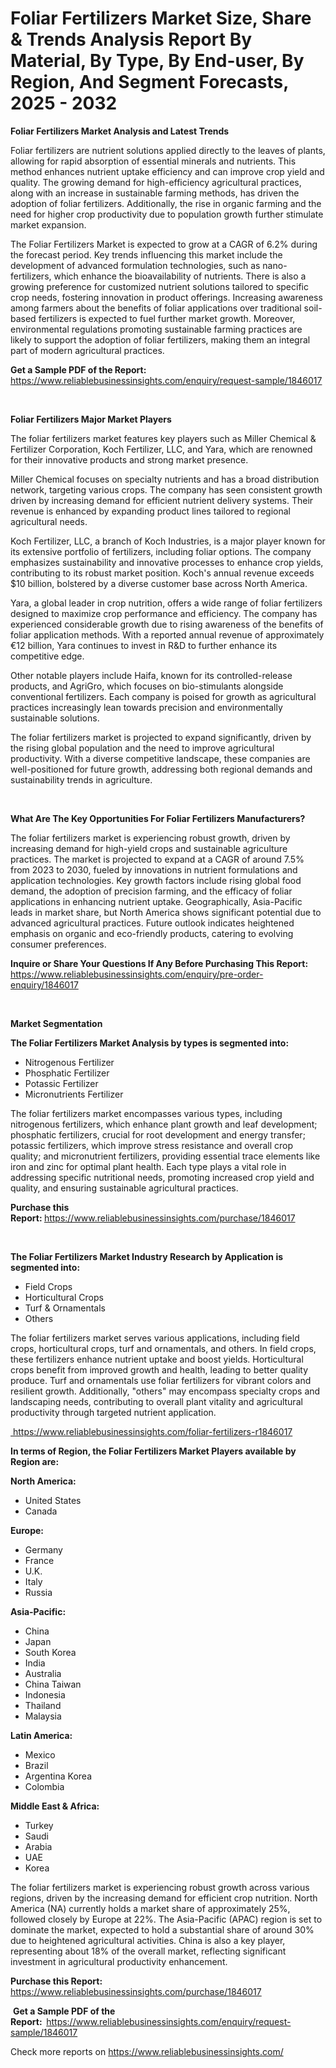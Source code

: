 <p><h1>Foliar Fertilizers Market Size, Share & Trends Analysis Report By Material, By Type, By End-user, By Region, And Segment Forecasts, 2025 - 2032</h1></p><p><strong>Foliar Fertilizers Market Analysis and Latest Trends</strong></p>
<p><p>Foliar fertilizers are nutrient solutions applied directly to the leaves of plants, allowing for rapid absorption of essential minerals and nutrients. This method enhances nutrient uptake efficiency and can improve crop yield and quality. The growing demand for high-efficiency agricultural practices, along with an increase in sustainable farming methods, has driven the adoption of foliar fertilizers. Additionally, the rise in organic farming and the need for higher crop productivity due to population growth further stimulate market expansion.</p><p>The Foliar Fertilizers Market is expected to grow at a CAGR of 6.2% during the forecast period. Key trends influencing this market include the development of advanced formulation technologies, such as nano-fertilizers, which enhance the bioavailability of nutrients. There is also a growing preference for customized nutrient solutions tailored to specific crop needs, fostering innovation in product offerings. Increasing awareness among farmers about the benefits of foliar applications over traditional soil-based fertilizers is expected to fuel further market growth. Moreover, environmental regulations promoting sustainable farming practices are likely to support the adoption of foliar fertilizers, making them an integral part of modern agricultural practices.</p></p>
<p><strong>Get a Sample PDF of the Report:&nbsp;</strong> <a href="https://www.reliablebusinessinsights.com/enquiry/request-sample/1846017?utm_campaign=2119&utm_medium=2&utm_source=Github&utm_content=ia&utm_term=30012025&utm_id=foliar-fertilizers">https://www.reliablebusinessinsights.com/enquiry/request-sample/1846017</a></p>
<p>&nbsp;</p>
<p><strong>Foliar Fertilizers Major Market Players</strong></p>
<p><p>The foliar fertilizers market features key players such as Miller Chemical & Fertilizer Corporation, Koch Fertilizer, LLC, and Yara, which are renowned for their innovative products and strong market presence. </p><p>Miller Chemical focuses on specialty nutrients and has a broad distribution network, targeting various crops. The company has seen consistent growth driven by increasing demand for efficient nutrient delivery systems. Their revenue is enhanced by expanding product lines tailored to regional agricultural needs.</p><p>Koch Fertilizer, LLC, a branch of Koch Industries, is a major player known for its extensive portfolio of fertilizers, including foliar options. The company emphasizes sustainability and innovative processes to enhance crop yields, contributing to its robust market position. Koch's annual revenue exceeds $10 billion, bolstered by a diverse customer base across North America.</p><p>Yara, a global leader in crop nutrition, offers a wide range of foliar fertilizers designed to maximize crop performance and efficiency. The company has experienced considerable growth due to rising awareness of the benefits of foliar application methods. With a reported annual revenue of approximately €12 billion, Yara continues to invest in R&D to further enhance its competitive edge.</p><p>Other notable players include Haifa, known for its controlled-release products, and AgriGro, which focuses on bio-stimulants alongside conventional fertilizers. Each company is poised for growth as agricultural practices increasingly lean towards precision and environmentally sustainable solutions. </p><p>The foliar fertilizers market is projected to expand significantly, driven by the rising global population and the need to improve agricultural productivity. With a diverse competitive landscape, these companies are well-positioned for future growth, addressing both regional demands and sustainability trends in agriculture.</p></p>
<p>&nbsp;</p>
<p><strong>What Are The Key Opportunities For Foliar Fertilizers Manufacturers?</strong></p>
<p><p>The foliar fertilizers market is experiencing robust growth, driven by increasing demand for high-yield crops and sustainable agriculture practices. The market is projected to expand at a CAGR of around 7.5% from 2023 to 2030, fueled by innovations in nutrient formulations and application technologies. Key growth factors include rising global food demand, the adoption of precision farming, and the efficacy of foliar applications in enhancing nutrient uptake. Geographically, Asia-Pacific leads in market share, but North America shows significant potential due to advanced agricultural practices. Future outlook indicates heightened emphasis on organic and eco-friendly products, catering to evolving consumer preferences.</p></p>
<p><strong>Inquire or Share Your Questions If Any Before Purchasing This Report:</strong> <a href="https://www.reliablebusinessinsights.com/enquiry/pre-order-enquiry/1846017?utm_campaign=2119&utm_medium=2&utm_source=Github&utm_content=ia&utm_term=30012025&utm_id=foliar-fertilizers">https://www.reliablebusinessinsights.com/enquiry/pre-order-enquiry/1846017</a></p>
<p>&nbsp;</p>
<p><strong>Market Segmentation</strong></p>
<p><strong>The Foliar Fertilizers Market Analysis by types is segmented into:</strong></p>
<p><ul><li>Nitrogenous Fertilizer</li><li>Phosphatic Fertilizer</li><li>Potassic Fertilizer</li><li>Micronutrients Fertilizer</li></ul></p>
<p><p>The foliar fertilizers market encompasses various types, including nitrogenous fertilizers, which enhance plant growth and leaf development; phosphatic fertilizers, crucial for root development and energy transfer; potassic fertilizers, which improve stress resistance and overall crop quality; and micronutrient fertilizers, providing essential trace elements like iron and zinc for optimal plant health. Each type plays a vital role in addressing specific nutritional needs, promoting increased crop yield and quality, and ensuring sustainable agricultural practices.</p></p>
<p><strong>Purchase this Report:&nbsp;</strong><a href="https://www.reliablebusinessinsights.com/purchase/1846017?utm_campaign=2119&utm_medium=2&utm_source=Github&utm_content=ia&utm_term=30012025&utm_id=foliar-fertilizers">https://www.reliablebusinessinsights.com/purchase/1846017</a></p>
<p>&nbsp;</p>
<p><strong>The Foliar Fertilizers Market Industry Research by Application is segmented into:</strong></p>
<p><ul><li>Field Crops</li><li>Horticultural Crops</li><li>Turf & Ornamentals</li><li>Others</li></ul></p>
<p><p>The foliar fertilizers market serves various applications, including field crops, horticultural crops, turf and ornamentals, and others. In field crops, these fertilizers enhance nutrient uptake and boost yields. Horticultural crops benefit from improved growth and health, leading to better quality produce. Turf and ornamentals use foliar fertilizers for vibrant colors and resilient growth. Additionally, "others" may encompass specialty crops and landscaping needs, contributing to overall plant vitality and agricultural productivity through targeted nutrient application.</p></p>
<p><a href="https://www.reliablebusinessinsights.com/foliar-fertilizers-r1846017?utm_campaign=2119&utm_medium=2&utm_source=Github&utm_content=ia&utm_term=30012025&utm_id=foliar-fertilizers">&nbsp;https://www.reliablebusinessinsights.com/foliar-fertilizers-r1846017</a></p>
<p><strong>In terms of Region, the Foliar Fertilizers Market Players available by Region are:</strong></p>
<p>
    <p> <strong> North America: </strong>
        <ul>
            <li>United States</li>
            <li>Canada</li>
        </ul>
        </p> 
    <p> <strong> Europe: </strong>
        <ul>
            <li>Germany</li>
            <li>France</li>
            <li>U.K.</li>
            <li>Italy</li>
            <li>Russia</li>
        </ul>
        </p> 
    <p> <strong> Asia-Pacific: </strong>
        <ul>
            <li>China</li>
            <li>Japan</li>
            <li>South Korea</li>
            <li>India</li>
            <li>Australia</li>
            <li>China Taiwan</li>
            <li>Indonesia</li>
            <li>Thailand</li>
            <li>Malaysia</li>
        </ul>
        </p> 
    <p> <strong> Latin America: </strong>
        <ul>
            <li>Mexico</li>
            <li>Brazil</li>
            <li>Argentina Korea</li>
            <li>Colombia</li>
        </ul>
        </p> 
    <p> <strong> Middle East & Africa: </strong>
        <ul>
            <li>Turkey</li>
            <li>Saudi</li>
            <li>Arabia</li>
            <li>UAE</li>
            <li>Korea</li>
        </ul>
    </p>
    </p>
<p><p>The foliar fertilizers market is experiencing robust growth across various regions, driven by the increasing demand for efficient crop nutrition. North America (NA) currently holds a market share of approximately 25%, followed closely by Europe at 22%. The Asia-Pacific (APAC) region is set to dominate the market, expected to hold a substantial share of around 30% due to heightened agricultural activities. China is also a key player, representing about 18% of the overall market, reflecting significant investment in agricultural productivity enhancement.</p></p>
<p><strong>Purchase this Report: </strong><a href="https://www.reliablebusinessinsights.com/purchase/1846017?utm_campaign=2119&utm_medium=2&utm_source=Github&utm_content=ia&utm_term=30012025&utm_id=foliar-fertilizers">https://www.reliablebusinessinsights.com/purchase/1846017</a></p>
<p>&nbsp;<strong>Get a Sample PDF of the Report:&nbsp;&nbsp;</strong><a href="https://www.reliablebusinessinsights.com/enquiry/request-sample/1846017?utm_campaign=2119&utm_medium=2&utm_source=Github&utm_content=ia&utm_term=30012025&utm_id=foliar-fertilizers">https://www.reliablebusinessinsights.com/enquiry/request-sample/1846017</a></p>
<p><strong></strong></p>
<p>Check more reports on <a href="https://www.reliablebusinessinsights.com/?utm_campaign=2119&utm_medium=2&utm_source=Github&utm_content=ia&utm_term=30012025&utm_id=foliar-fertilizers">https://www.reliablebusinessinsights.com/</a></p>